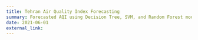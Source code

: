 ```yaml
---
title: Tehran Air Quality Index Forecasting
summary: Forecasted AQI using Decision Tree, SVM, and Random Forest models trained on a decade of pollutant data.
date: 2021-06-01
external_link: 
---
```

